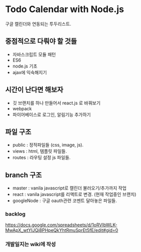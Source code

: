 # Todo Calendar with Node.js
구글 캘린더와 연동되는 투두리스트.


## 중점적으로 다뤄야 할 것들
- 자바스크립트 모듈 패턴
- ES6
- node.js 기초
- ajax에 익숙해지기


## 시간이 난다면 해보자   
- 깃 브랜치를 하나 만들어서 react.js 로 바꿔보기
- webpack
- 파이어베이스로 로그인, 알림기능 추가하기   

## 파일 구조 
- public : 정적파일들 (css, image, js). 
- views : html, 템플릿 파일들. 
- routes : 라우팅 설정 js 파일들.


## branch 구조
- master : vanila javascript로 캘린더 불러오기/추가까지 작업  
- react : vanila javascript를 리액트로 변경. (현재 작업중인 브랜치)
- googleNode : 구글 oauth관련 코멘트 달아놓은 파일들. 



### backlog
https://docs.google.com/spreadsheets/d/1oRVIbWLK-MwApX_wtYIJQj8PHpeQkYhtRmuSprEt5fE/edit#gid=0

### 개발일지는 wiki에 작성
